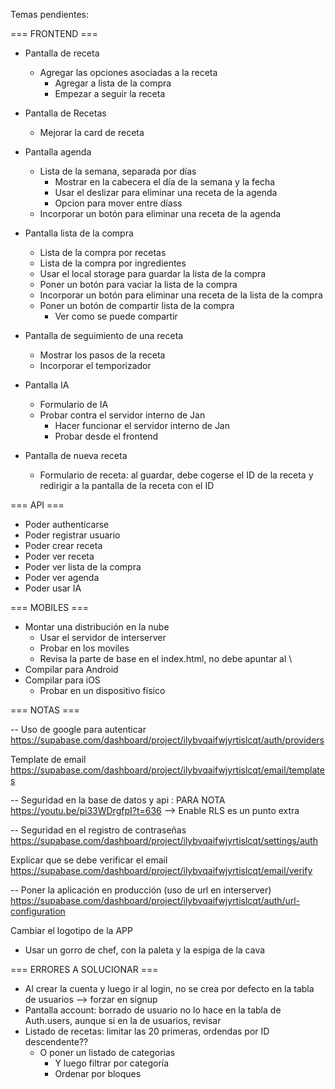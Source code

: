 Temas pendientes:

=== FRONTEND ===

- Pantalla de receta
  - Agregar las opciones asociadas a la receta
    - Agregar a lista de la compra
    - Empezar a seguir la receta
- Pantalla de Recetas
  - Mejorar la card de receta
- Pantalla agenda
  - Lista de la semana, separada por días
    - Mostrar en la cabecera el día de la semana y la fecha
    - Usar el deslizar para eliminar una receta de la agenda
    - Opcion para mover entre díass
  - Incorporar un botón para eliminar una receta de la agenda
- Pantalla lista de la compra
  - Lista de la compra por recetas
  - Lista de la compra por ingredientes
  - Usar el local storage para guardar la lista de la compra
  - Poner un botón para vaciar la lista de la compra
  - Incorporar un botón para eliminar una receta de la lista de la compra
  - Poner un botón de compartir lista de la compra
    - Ver como se puede compartir
- Pantalla de seguimiento de una receta

  - Mostrar los pasos de la receta
  - Incorporar el temporizador

- Pantalla IA

  - Formulario de IA
  - Probar contra el servidor interno de Jan
    - Hacer funcionar el servidor interno de Jan
    - Probar desde el frontend

- Pantalla de nueva receta
  - Formulario de receta: al guardar, debe cogerse el ID de la receta y redirigir a la pantalla de la receta con el ID

=== API ===

- Poder authenticarse
- Poder registrar usuario
- Poder crear receta
- Poder ver receta
- Poder ver lista de la compra
- Poder ver agenda
- Poder usar IA

=== MOBILES ===

- Montar una distribución en la nube
  - Usar el servidor de interserver
  - Probar en los moviles
  - Revisa la parte de base en el index.html, no debe apuntar al \
- Compilar para Android
- Compilar para iOS
  - Probar en un dispositivo físico

=== NOTAS ===

-- Uso de google para autenticar
https://supabase.com/dashboard/project/ilybvqaifwjyrtislcqt/auth/providers

Template de email
https://supabase.com/dashboard/project/ilybvqaifwjyrtislcqt/email/templates

-- Seguridad en la base de datos y api : PARA NOTA
https://youtu.be/pi33WDrgfpI?t=636 --> Enable RLS es un punto extra

-- Seguridad en el registro de contraseñas
https://supabase.com/dashboard/project/ilybvqaifwjyrtislcqt/settings/auth

Explicar que se debe verificar el email
https://supabase.com/dashboard/project/ilybvqaifwjyrtislcqt/email/verify

-- Poner la aplicación en producción (uso de url en interserver)
https://supabase.com/dashboard/project/ilybvqaifwjyrtislcqt/auth/url-configuration

Cambiar el logotipo de la APP

- Usar un gorro de chef, con la paleta y la espiga de la cava

=== ERRORES A SOLUCIONAR ===

- Al crear la cuenta y luego ir al login, no se crea por defecto en la tabla de usuarios --> forzar en signup
- Pantalla account: borrado de usuario no lo hace en la tabla de Auth.users, aunque si en la de usuarios, revisar
- Listado de recetas: limitar las 20 primeras, ordendas por ID descendente??
  - O poner un listado de categorias
    - Y luego filtrar por categoría
    - Ordenar por bloques
